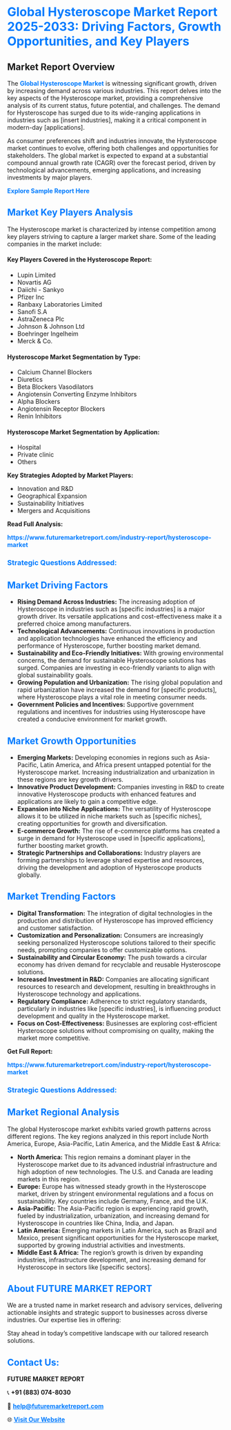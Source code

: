 <h1 style="color: #007BFF;">Global Hysteroscope Market Report 2025-2033: Driving Factors, Growth Opportunities, and Key Players</h1>

<section id="overview">
<h2>Market Report Overview</h2>
<p>The <a href="https://www.futuremarketreport.com/industry-report/hysteroscope-market" style="color: #007BFF; text-decoration: none;"><strong>Global Hysteroscope Market</strong></a> is witnessing significant growth, driven by increasing demand across various industries. This report delves into the key aspects of the Hysteroscope market, providing a comprehensive analysis of its current status, future potential, and challenges. The demand for Hysteroscope has surged due to its wide-ranging applications in industries such as [insert industries], making it a critical component in modern-day [applications].</p>
<p>As consumer preferences shift and industries innovate, the Hysteroscope market continues to evolve, offering both challenges and opportunities for stakeholders. The global market is expected to expand at a substantial compound annual growth rate (CAGR) over the forecast period, driven by technological advancements, emerging applications, and increasing investments by major players.</p>
</section>

<section id="overview">
<p><a href="https://www.futuremarketreport.com/request-sample/reportId=37583" style="color: #007BFF; text-decoration: none;"><strong>Explore Sample Report Here</strong></a></p>
</section>

<section id="key-players">
<h2 style="color: #007BFF;">Market Key Players Analysis</h2>
<p>The Hysteroscope market is characterized by intense competition among key players striving to capture a larger market share. Some of the leading companies in the market include:</p>
<h4>Key Players Covered in the Hysteroscope Report:</h4>
<ul><li>Lupin Limited</li><li>Novartis AG</li><li>Daiichi - Sankyo</li><li>Pfizer Inc</li><li>Ranbaxy Laboratories Limited</li><li>Sanofi S.A</li><li>AstraZeneca Plc</li><li>Johnson &amp; Johnson Ltd</li><li>Boehringer Ingelheim</li><li>Merck &amp; Co.</li></ul>
<h4>Hysteroscope Market Segmentation by Type:</h4>
<ul><li>Calcium Channel Blockers</li><li>Diuretics</li><li>Beta Blockers Vasodilators</li><li>Angiotensin Converting Enzyme Inhibitors</li><li>Alpha Blockers</li><li>Angiotensin Receptor Blockers</li><li>Renin Inhibitors</li></ul>

<h4>Hysteroscope Market Segmentation by Application:</h4>
<ul><li>Hospital</li><li>Private clinic</li><li>Others</li></ul>
<p><strong>Key Strategies Adopted by Market Players:</strong></p>
<ul>
<li>Innovation and R&D</li>
<li>Geographical Expansion</li>
<li>Sustainability Initiatives</li>
<li>Mergers and Acquisitions</li>
</ul>
</section>

<section>
<p><strong>Read Full Analysis: </strong></p><a href="https://www.futuremarketreport.com/industry-report/hysteroscope-market" style="color: #007BFF; text-decoration: none;"><strong>https://www.futuremarketreport.com/industry-report/hysteroscope-market</strong></a>
<h3 style="color: #007BFF;">Strategic Questions Addressed:</h3>
</section>

<section id="driving-factors">
<h2 style="color: #007BFF;">Market Driving Factors</h2>
<ul>
<li><strong>Rising Demand Across Industries:</strong> The increasing adoption of Hysteroscope in industries such as [specific industries] is a major growth driver. Its versatile applications and cost-effectiveness make it a preferred choice among manufacturers.</li>
<li><strong>Technological Advancements:</strong> Continuous innovations in production and application technologies have enhanced the efficiency and performance of Hysteroscope, further boosting market demand.</li>
<li><strong>Sustainability and Eco-Friendly Initiatives:</strong> With growing environmental concerns, the demand for sustainable Hysteroscope solutions has surged. Companies are investing in eco-friendly variants to align with global sustainability goals.</li>
<li><strong>Growing Population and Urbanization:</strong> The rising global population and rapid urbanization have increased the demand for [specific products], where Hysteroscope plays a vital role in meeting consumer needs.</li>
<li><strong>Government Policies and Incentives:</strong> Supportive government regulations and incentives for industries using Hysteroscope have created a conducive environment for market growth.</li>
</ul>
</section>

<section id="growth-opportunities">
<h2 style="color: #007BFF;">Market Growth Opportunities</h2>
<ul>
<li><strong>Emerging Markets:</strong> Developing economies in regions such as Asia-Pacific, Latin America, and Africa present untapped potential for the Hysteroscope market. Increasing industrialization and urbanization in these regions are key growth drivers.</li>
<li><strong>Innovative Product Development:</strong> Companies investing in R&D to create innovative Hysteroscope products with enhanced features and applications are likely to gain a competitive edge.</li>
<li><strong>Expansion into Niche Applications:</strong> The versatility of Hysteroscope allows it to be utilized in niche markets such as [specific niches], creating opportunities for growth and diversification.</li>
<li><strong>E-commerce Growth:</strong> The rise of e-commerce platforms has created a surge in demand for Hysteroscope used in [specific applications], further boosting market growth.</li>
<li><strong>Strategic Partnerships and Collaborations:</strong> Industry players are forming partnerships to leverage shared expertise and resources, driving the development and adoption of Hysteroscope products globally.</li>
</ul>
</section>

<section id="trending-factors">
<h2 style="color: #007BFF;">Market Trending Factors</h2>
<ul>
<li><strong>Digital Transformation:</strong> The integration of digital technologies in the production and distribution of Hysteroscope has improved efficiency and customer satisfaction.</li>
<li><strong>Customization and Personalization:</strong> Consumers are increasingly seeking personalized Hysteroscope solutions tailored to their specific needs, prompting companies to offer customizable options.</li>
<li><strong>Sustainability and Circular Economy:</strong> The push towards a circular economy has driven demand for recyclable and reusable Hysteroscope solutions.</li>
<li><strong>Increased Investment in R&D:</strong> Companies are allocating significant resources to research and development, resulting in breakthroughs in Hysteroscope technology and applications.</li>
<li><strong>Regulatory Compliance:</strong> Adherence to strict regulatory standards, particularly in industries like [specific industries], is influencing product development and quality in the Hysteroscope market.</li>
<li><strong>Focus on Cost-Effectiveness:</strong> Businesses are exploring cost-efficient Hysteroscope solutions without compromising on quality, making the market more competitive.</li>
</ul>
</section>

<section>
<p><strong>Get Full Report: </strong></p><a href="https://www.futuremarketreport.com/industry-report/hysteroscope-market" style="color: #007BFF; text-decoration: none;"><strong>https://www.futuremarketreport.com/industry-report/hysteroscope-market</strong></a>
<h3 style="color: #007BFF;">Strategic Questions Addressed:</h3>
</section>


<section id="regional-analysis">
<h2 style="color: #007BFF;">Market Regional Analysis</h2>
<p>The global Hysteroscope market exhibits varied growth patterns across different regions. The key regions analyzed in this report include North America, Europe, Asia-Pacific, Latin America, and the Middle East & Africa:</p>
<ul>
<li><strong>North America:</strong> This region remains a dominant player in the Hysteroscope market due to its advanced industrial infrastructure and high adoption of new technologies. The U.S. and Canada are leading markets in this region.</li>
<li><strong>Europe:</strong> Europe has witnessed steady growth in the Hysteroscope market, driven by stringent environmental regulations and a focus on sustainability. Key countries include Germany, France, and the U.K.</li>
<li><strong>Asia-Pacific:</strong> The Asia-Pacific region is experiencing rapid growth, fueled by industrialization, urbanization, and increasing demand for Hysteroscope in countries like China, India, and Japan.</li>
<li><strong>Latin America:</strong> Emerging markets in Latin America, such as Brazil and Mexico, present significant opportunities for the Hysteroscope market, supported by growing industrial activities and investments.</li>
<li><strong>Middle East & Africa:</strong> The region’s growth is driven by expanding industries, infrastructure development, and increasing demand for Hysteroscope in sectors like [specific sectors].</li>
</ul>
</section>

<footer>
<h2 style="color: #007BFF;">About FUTURE MARKET REPORT</h2>
<p>We are a trusted name in market research and advisory services, delivering actionable insights and strategic support to businesses across diverse industries. Our expertise lies in offering:</p>

<p>Stay ahead in today’s competitive landscape with our tailored research solutions.</p>

<h2 style="color: #007BFF;">Contact Us:</h2>
<p><strong>FUTURE MARKET REPORT</strong></p>
<p>📞 <strong>+91 (883) 074-8030</strong></p>
<p>📧 <strong><a href="mailto:help@futuremarketreport.com" style="color: #007BFF;">help@futuremarketreport.com</a></strong></p>
<p>🌐 <strong><a href="https://www.futuremarketreport.com/" style="color: #007BFF;">Visit Our Website</a></strong></p>
</footer>